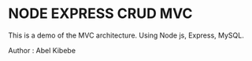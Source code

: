 # NODE EXPRESS CRUD MVC

This is a demo of the MVC architecture.
Using Node js, Express, MySQL.

Author : Abel Kibebe
